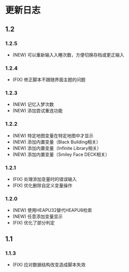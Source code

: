 # 更新日志

## 1.2

### 1.2.5

- (NEW) 可以重新输入入睡次数，方便切换存档或更正输入

### 1.2.4

- (FIX) 修正脚本不跟随界面主题的问题

### 1.2.3

- (NEW) 记忆入梦次数
- (NEW) 添加尝试重连功能

### 1.2.2

- (NEW) 特定地图变量在特定地图中才显示
- (NEW) 添加内置变量（Black Building相关）
- (NEW) 添加内置变量（Infinite Library相关）
- (NEW) 添加内置变量（Smiley Face DECK相关）

### 1.2.1

- (FIX) 处理添加变量时的错误输入
- (FIX) 优化删除自定义变量操作

### 1.2.0

- (NEW) 使用HEAPU32替代HEAPU8检索
- (NEW) 任意添加变量显示
- (FIX) 优化了部分判定

## 1.1

### 1.1.3

- (FIX) 应对数据结构改变造成脚本失效
